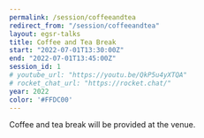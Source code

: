 ```yaml
---
permalink: /session/coffeeandtea
redirect_from: "/session/coffeeandtea"
layout: egsr-talks
title: Coffee and Tea Break
start: "2022-07-01T13:30:00Z"
end: "2022-07-01T13:45:00Z"
session_id: 1
# youtube_url: "https://youtu.be/QkP5u4yXTQA"
# rocket_chat_url: "https://rocket.chat/"
year: 2022
color: '#FFDC00'
---
```

Coffee and tea break will be provided at the venue.
